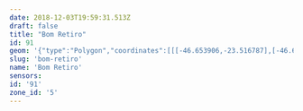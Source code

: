 ```yaml
---
date: 2018-12-03T19:59:31.513Z
draft: false
title: "Bom Retiro"
id: 91
geom: '{"type":"Polygon","coordinates":[[[-46.653906,-23.516787],[-46.654038,-23.517684],[-46.653992,-23.517861],[-46.653258,-23.518438],[-46.652878,-23.518836],[-46.649567,-23.524541],[-46.649111,-23.525149],[-46.64785,-23.527303],[-46.648072,-23.527409],[-46.648029,-23.527887],[-46.646552,-23.527838],[-46.645438,-23.528015],[-46.644836,-23.5282],[-46.644085,-23.528523],[-46.643061,-23.529183],[-46.642592,-23.5296],[-46.642052,-23.53025],[-46.640596,-23.532602],[-46.640041,-23.533236],[-46.639485,-23.533704],[-46.639295,-23.534136],[-46.639178,-23.534915],[-46.637283,-23.535046],[-46.636803,-23.535011],[-46.626313,-23.537649],[-46.625127,-23.535043],[-46.624969,-23.534448],[-46.624873,-23.534344],[-46.624894,-23.533572],[-46.62503,-23.532864],[-46.625249,-23.532278],[-46.625447,-23.532122],[-46.625703,-23.53166],[-46.625794,-23.531297],[-46.625396,-23.519354],[-46.635862,-23.518673],[-46.640455,-23.51843],[-46.641072,-23.518513],[-46.653906,-23.516787]]]}'
slug: 'bom-retiro'
name: 'Bom Retiro'
sensors:
id: '91'
zone_id: '5'
---
```

		